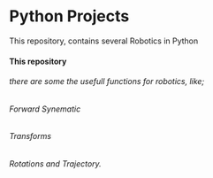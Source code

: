 # Python Projects
This repository, contains several 
Robotics in Python
#### This repository
###### there are some the usefull functions for robotics, like;
###### Forward Synematic
###### Transforms
###### Rotations and Trajectory.
